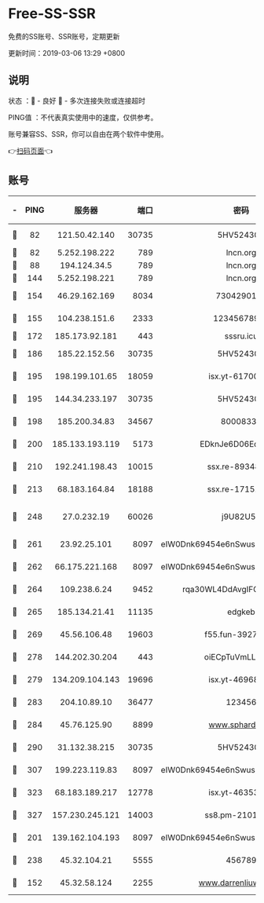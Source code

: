 # Free-SS-SSR

免费的SS账号、SSR账号，定期更新

更新时间：2019-03-06 13:29 +0800

## 说明

状态     ：🙂 - 良好 🙁 - 多次连接失败或连接超时

PING值   ：不代表真实使用中的速度，仅供参考。

账号兼容SS、SSR，你可以自由在两个软件中使用。

👉[扫码页面](https://liesauer.github.io/free-ss-ssr.github.io/)👈

## 账号

|-|PING|服务器|端口|密码|加密方式|区域|
|:----:|:----:|:-----:|-----:|:----:|:----:|:----:|
|🙂|82|121.50.42.140|30735|5HV52430C|aes-256-cfb|JP|
|🙂|82|5.252.198.222|789|lncn.org|rc4|JP|
|🙂|88|194.124.34.5|789|lncn.org|rc4|JP|
|🙂|144|5.252.198.221|789|lncn.org|rc4|JP|
|🙂|154|46.29.162.169|8034|7304290167|aes-256-cfb|RU|
|🙂|155|104.238.151.6|2333|12345678900|aes-256-cfb|JP|
|🙂|172|185.173.92.181|443|sssru.icu|rc4-md5|RU|
|🙂|186|185.22.152.56|30735|5HV52430C|aes-256-cfb|RU|
|🙂|195|198.199.101.65|18059|isx.yt-61700807|aes-256-cfb|US|
|🙂|195|144.34.233.197|30735|5HV52430C|aes-256-cfb|US|
|🙂|198|185.200.34.83|34567|80008331|aes-256-cfb|US|
|🙂|200|185.133.193.119|5173|EDknJe6D06EoWDaw|aes-256-cfb|US|
|🙂|210|192.241.198.43|10015|ssx.re-89348250|aes-256-cfb|US|
|🙂|213|68.183.164.84|18188|ssx.re-17151822|aes-256-cfb|US|
|🙂|248|27.0.232.19|60026|j9U82U53|xchacha20-ietf-poly1305|HK|
|🙂|261|23.92.25.101|8097|eIW0Dnk69454e6nSwuspv9DmS201tQ0D|aes-256-cfb|US|
|🙂|262|66.175.221.168|8097|eIW0Dnk69454e6nSwuspv9DmS201tQ0D|aes-256-cfb|US|
|🙂|264|109.238.6.24|9452|rqa30WL4DdAvgIFG6Fs3znzTa|aes-256-cfb|FR|
|🙂|265|185.134.21.41|11135|edgkeb|aes-256-cfb|GB|
|🙂|269|45.56.106.48|19603|f55.fun-39271360|aes-256-cfb|US|
|🙂|278|144.202.30.204|443|oiECpTuVmLLxk4Ts|aes-256-cfb|US|
|🙂|279|134.209.104.143|19696|isx.yt-46968452|aes-256-cfb|SG|
|🙂|283|204.10.89.10|36477|123456|aes-256-cfb|US|
|🙂|284|45.76.125.90|8899|www.sphard.com|aes-256-cfb|JP|
|🙂|290|31.132.38.215|30735|5HV52430C|aes-256-cfb|US|
|🙂|307|199.223.119.83|8097|eIW0Dnk69454e6nSwuspv9DmS201tQ0D|aes-256-cfb|US|
|🙂|323|68.183.189.217|12778|isx.yt-46353039|aes-256-cfb|SG|
|🙂|327|157.230.245.121|14003|ss8.pm-21010216|aes-256-cfb|SG|
|🙂|201|139.162.104.193|8097|eIW0Dnk69454e6nSwuspv9DmS201tQ0D|aes-256-cfb|JP|
|🙂|238|45.32.104.21|5555|456789|aes-256-cfb|SG|
|🙁|152|45.32.58.124|2255|www.darrenliuwei.com|aes-256-cfb|JP|
